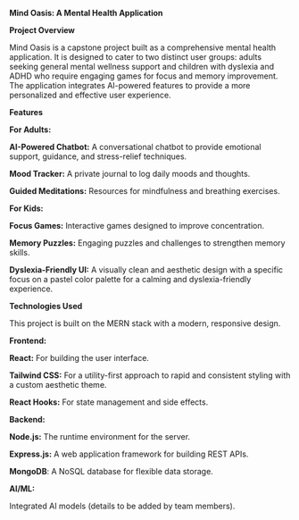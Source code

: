 **Mind Oasis: A Mental Health Application**

**Project Overview**

Mind Oasis is a capstone project built as a comprehensive mental health application. It is designed to cater to two distinct user groups: adults seeking general mental wellness support and children with dyslexia and ADHD who require engaging games for focus and memory improvement. The application integrates AI-powered features to provide a more personalized and effective user experience.

**Features**

**For Adults:**

**AI-Powered Chatbot:** A conversational chatbot to provide emotional support, guidance, and stress-relief techniques.

**Mood Tracker:** A private journal to log daily moods and thoughts.

**Guided Meditations:** Resources for mindfulness and breathing exercises.

**For Kids:**

**Focus Games:** Interactive games designed to improve concentration.

**Memory Puzzles:** Engaging puzzles and challenges to strengthen memory skills.

**Dyslexia-Friendly UI:** A visually clean and aesthetic design with a specific focus on a pastel color palette for a calming and dyslexia-friendly experience.

**Technologies Used**

This project is built on the MERN stack with a modern, responsive design.

**Frontend:**

**React:** For building the user interface.

**Tailwind CSS:** For a utility-first approach to rapid and consistent styling with a custom aesthetic theme.

**React Hooks:** For state management and side effects.

**Backend:**

**Node.js:** The runtime environment for the server.

**Express.js:** A web application framework for building REST APIs.

**MongoDB**: A NoSQL database for flexible data storage.

**AI/ML:**

Integrated AI models (details to be added by team members).

